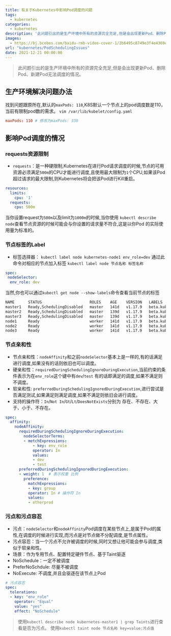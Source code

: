 ```yaml
---
title: 有关于Kubernetes中影响Pod调度的问题
tags:
  - kubernetes
categories:
  - kubernetes
description: '此问题引出的是生产环境中所有的资源完全充足,但是会出现更新Pod、删除Pod、新建Pod无法调度的情况。'
images:
  - https://bj.bcebos.com/baidu-rmb-video-cover-1/2b6495c8749e3f4e4369e28cb50eeb87.png
url: "kubernetes/PodSchedulingIssues"
date: 2021-12-21 00:00:00
---
```

> 此问题引出的是生产环境中所有的资源完全充足,但是会出现更新Pod、删除Pod、新建Pod无法调度的情况。

## 生产环境解决问题办法

找到问题跟原所在,默认的`maxPods: 110`,K8S默认一个节点上的pod调度数是110，当前有限制pod数的需求。
`vim /var/lib/kubelet/config.yaml`

```conf
maxPods: 110 # 修改为maxPods: 330
```

## 影响Pod调度的情况

### requests资源限制

- `requests`：是一种硬限制,Kubernetes在进行Pod请求调度的时候,节点的可用资源必须满足`500m`的CPU才能进行调度,且使用最大限制为`1`个CPU,如果该Pod超过请求的最大限制,则Kubernetes将会把该Pod进行Kill重启。

```yaml
resources:
  limits:
    cpu: '1'
  requests:
    cpu: 500m
```

当你设置request为`500m`以及limit为`1000m`的时候,当你使用 `kubectl describe node`查看节点资源的时候可能会与你设置的请求量不符合,这是以你Pod
的实际使用量为标准的。

### 节点标签的Label

- 标签选择器： `kubectl label node kubernetes-node1 env_role=dev` 通过此命令对相应的节点加入标签 `kubectl label node 节点名称 标签名称`

```yaml
spec:
 nodeSelector: 
  env_role: dev
```

当然,你也可以通过`kubectl get node --show-labels`命令查看当前节点的标签

```bash
NAME      STATUS                     ROLES    AGE    VERSION   LABELS
master1   Ready,SchedulingDisabled   master   141d   v1.17.9   beta.kubernetes.io/arch=amd64,beta.kubernetes.io/os=linux,kubernetes.io/arch=amd64,kubernetes.io/hostname=master1,kubernetes.io/os=linux,node-role.kubernetes.io/master=
master2   Ready,SchedulingDisabled   master   139d   v1.17.9   beta.kubernetes.io/arch=amd64,beta.kubernetes.io/os=linux,kubernetes.io/arch=amd64,kubernetes.io/hostname=master2,kubernetes.io/os=linux,node-role.kubernetes.io/master=
master3   Ready,SchedulingDisabled   master   139d   v1.17.9   beta.kubernetes.io/arch=amd64,beta.kubernetes.io/os=linux,kubernetes.io/arch=amd64,kubernetes.io/hostname=master3,kubernetes.io/os=linux,node-role.kubernetes.io/master=
node1     Ready                      worker   141d   v1.17.9   beta.kubernetes.io/arch=amd64,beta.kubernetes.io/os=linux,kubernetes.io/arch=amd64,kubernetes.io/hostname=node1,kubernetes.io/os=linux,node-role.kubernetes.io/worker=
node2     Ready                      worker   141d   v1.17.9   beta.kubernetes.io/arch=amd64,beta.kubernetes.io/os=linux,kubernetes.io/arch=amd64,kubernetes.io/hostname=node2,kubernetes.io/os=linux,node-role.kubernetes.io/worker=
node3     Ready                      worker   141d   v1.17.9   beta.kubernetes.io/arch=amd64,beta.kubernetes.io/os=linux,kubernetes.io/arch=amd64,kubernetes.io/hostname=node3,kubernetes.io/os=linux,node-role.kubernetes.io/worker=
```

### 节点亲和性

- 节点亲和性：`nodeAffinity`和之前`nodeSelector`基本上是一样的,有的话满足进行调度,如果没有的话则依旧也可以调度。
- 硬亲和性：`requiredDuringSchedulingIgnoreDuringExecution`,当前约束的条件表示为在`env_role`这个键中有`dev`/`test` 有的话即满足的调度,如果不满足则不调度。
- 软亲和性: `preferredDuringSchedulingIgnoredDuringExecution`,进行尝试是否满足测试,如果满足则满足调度,如果不满足则依旧会进行调度。
- 支持的操作符：`In`/`Not In`/`Gt`/`Lt`/`DoesNotExists`分别为 存在、不存在、大于、小于、不存在。

```yaml
spec:
  affinity:
    nodeAffinity:
      requiredDuringSchedulingIgnoreDuringExecution:
        nodeSelectorTerms:
        - metchExpressions:
            - key: env_role
            operator: In
            values:
            - dev
            - test
      preferredDuringSchedulingIgnoredDuringExecution:
      - weight: 1  # 表示权重 比例
        preference:
          matchExpressions:
          - key: group
          operator: In # 操作符 In 
          values:
          - otherprod
```

### 污点和污点容忍

- 污点：`nodeSelector`和`nodeAffinity`Pod调度在某些节点上,是属于Pod的属性,在调度的时候进行实现,而污点是对节点做不分配调度,是节点属性。
- 污点容忍：当一个污点不允许被调度的时候,同时又想让他可能会参与调度,类似于软亲和性。
- 场景：作为专用节点、配置特定硬件节点、基于Taint驱逐
- NoSchedule：一定不被调度
- PreferNoSchdule: 尽量不被调度
- NoExecute: 不调度,并且会驱逐在该节点上Pod

```yaml
# 污点容忍
spec:
  tolerations:
  - key: "env_role"
    operator: "Equal"
    value: "yes"
    effect: "NoSchedule"
```

> 使用`kubectl describe node kubernetes-master1 | grep Taints`进行查看是否为污点。
> 使用`kubectl taint node 节点名称 key=value:污点值`